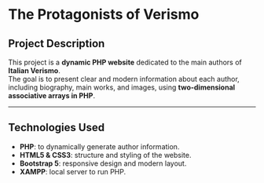 # The Protagonists of Verismo

## Project Description
This project is a **dynamic PHP website** dedicated to the main authors of **Italian Verismo**.  
The goal is to present clear and modern information about each author, including biography, main works, and images, using **two-dimensional associative arrays in PHP**.

---

## Technologies Used
- **PHP**: to dynamically generate author information.  
- **HTML5 & CSS3**: structure and styling of the website.  
- **Bootstrap 5**: responsive design and modern layout.  
- **XAMPP**: local server to run PHP.
